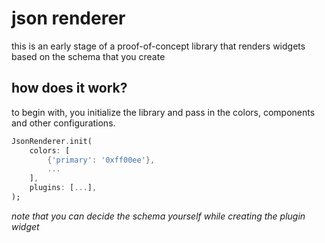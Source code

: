 # json renderer

this is an early stage of a proof-of-concept library that renders widgets based on the schema that you create

## how does it work?

to begin with, you initialize the library and pass in the colors, components and other configurations.

```dart
JsonRenderer.init(
    colors: [
        {'primary': '0xff00ee'},
        ...
    ],
    plugins: [...],
);
```

*note that you can decide the schema yourself while creating the plugin widget*